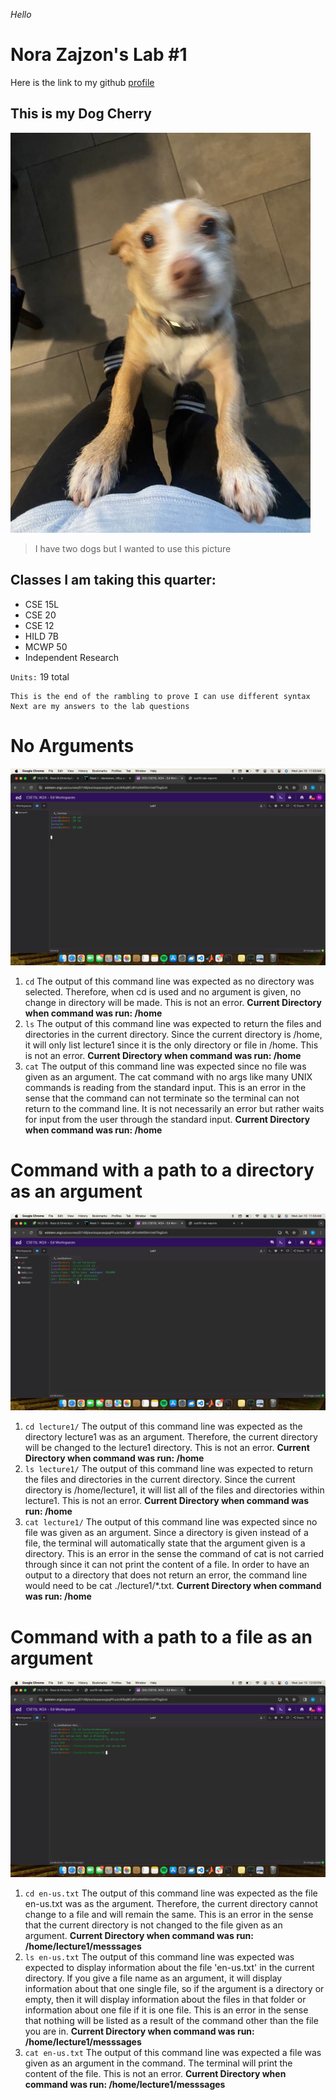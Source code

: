 _Hello_

Nora Zajzon's Lab #1
=========
Here is the link to my github [profile](https://github.com/nora-zajzon)

This is my Dog Cherry
---------
![Image](cherry.jpeg)
> I have two dogs but I wanted to use this picture

Classes I am taking this quarter:
---
* CSE 15L
* CSE 20
* CSE 12
* HILD 7B
* MCWP 50
* Independent Research
  
`Units:` 19 total

```
This is the end of the rambling to prove I can use different syntax
Next are my answers to the lab questions
```

No Arguments
=========
![Image](NoArgs.png)

1) `cd` The output of this command line was expected as no directory was selected. Therefore, when cd is used and no argument is given, no change in directory will be made. This is not an error. __Current Directory when command was run: /home__
2) `ls` The output of this command line was expected to return the files and directories in the current directory. Since the current directory is /home, it will only list lecture1 since it is the only directory or file in /home. This is not an error. __Current Directory when command was run: /home__
3) `cat` The output of this command line was expected since no file was given as an argument. The cat command with no args like many UNIX commands is reading from the standard input. This is an error in the sense that the command can not terminate so the terminal can not return to the command line. It is not necessarily an error but rather waits for input from the user through the standard input. __Current Directory when command was run: /home__

Command with a path to a directory as an argument
=========
![Image](Directory.png)

1) `cd lecture1/` The output of this command line was expected as the directory lecture1 was as an argument. Therefore, the current directory will be changed to the lecture1 directory. This is not an error. __Current Directory when command was run: /home__
2) `ls lecture1/` The output of this command line was expected to return the files and directories in the current directory. Since the current directory is /home/lecture1, it will list all of the files and directories within lecture1. This is not an error. __Current Directory when command was run: /home__
3) `cat lecture1/` The output of this command line was expected since no file was given as an argument. Since a directory is given instead of a file, the terminal will automatically state that the argument given is a directory. This is an error in the sense the command of cat is not carried through since it can not print the content of a file. In order to have an output to a directory that does not return an error, the command line would need to be cat ./lecture1/*.txt. __Current Directory when command was run: /home__

Command with a path to a file as an argument
=========
![Image](Files.png)

1) `cd en-us.txt` The output of this command line was expected as the file en-us.txt was as the argument. Therefore, the current directory cannot change to a file and will remain the same. This is an error in the sense that the current directory is not changed to the file given as an argument. __Current Directory when command was run: /home/lecture1/messsages__
2) `ls en-us.txt` The output of this command line was expected was expected to display information about the file 'en-us.txt' in the current directory. If you give a file name as an argument, it will display information about that one single file, so if the argument is a directory or empty, then it will display information about the files in that folder or information about one file if it is one file. This is an error in the sense that nothing will be listed as a result of the command other than the file you are in. __Current Directory when command was run: /home/lecture1/messsages__
3) `cat en-us.txt` The output of this command line was expected a file was given as an argument in the command. The terminal will print the content of the file. This is not an error. __Current Directory when command was run: /home/lecture1/messsages__
